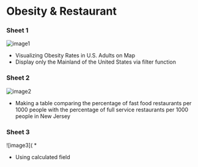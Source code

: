 # Obesity & Restaurant

### Sheet 1
![image1](https://github.com/K-IFRS/Tableau/assets/138772318/c52421f9-eb3a-4a9b-89c4-c22a6269473e)
* Visualizing Obesity Rates in U.S. Adults on Map 
* Display only the Mainland of the United States via filter function

### Sheet 2
![image2](https://github.com/K-IFRS/Tableau/assets/138772318/f2199341-ff92-4842-8f2e-fa4051bf4ade)
* Making a table comparing the percentage of fast food restaurants per 1000 people with the percentage of full service restaurants per 1000 people in New Jersey

### Sheet 3
![image3](
* 
* Using calculated field

